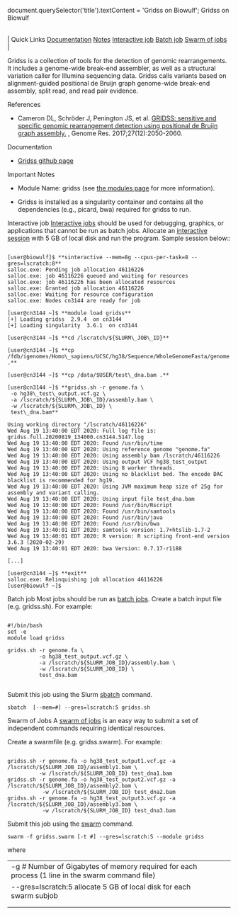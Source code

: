 

document.querySelector('title').textContent = 'Gridss on Biowulf';
Gridss on Biowulf


|  |
| --- |
| 
Quick Links
[Documentation](#doc)
[Notes](#notes)
[Interactive job](#int) 
[Batch job](#sbatch) 
[Swarm of jobs](#swarm) 
 |



Gridss is a collection of tools for the detection of genomic rearrangements. It includes a genome-wide break-end assembler, as well as a structural variation caller for Illumina sequencing data. Gridss calls variants based on alignment-guided positional de Bruijn graph genome-wide break-end assembly, split read, and read pair evidence.



References
* Cameron DL, Schröder J, Penington JS, et al. [GRIDSS: sensitive and specific genomic rearrangement detection using positional de Bruijn graph assembly.](https://pubmed.ncbi.nlm.nih.gov/29097403/) , Genome Res. 2017;27(12):2050-2060.


Documentation
* [Gridss github page](https://github.com/PapenfussLab/gridss)


Important Notes
* Module Name: gridss (see [the modules page](/apps/modules.html) for more information). 

* Gridss is installed as a singularity container and contains all the dependencies (e.g., picard, bwa) required for gridss to run.



Interactive job
[Interactive jobs](/docs/userguide.html#int) should be used for debugging, graphics, or applications that cannot be run as batch jobs.
Allocate an [interactive session](/docs/userguide.html#int) with 5 GB of local disk and run the program. Sample session below::



```

[user@biowulf]$ **sinteractive --mem=8g --cpus-per-task=8 --gres=lscratch:8**
salloc.exe: Pending job allocation 46116226
salloc.exe: job 46116226 queued and waiting for resources
salloc.exe: job 46116226 has been allocated resources
salloc.exe: Granted job allocation 46116226
salloc.exe: Waiting for resource configuration
salloc.exe: Nodes cn3144 are ready for job

[user@cn3144 ~]$ **module load gridss**
[+] Loading gridss  2.9.4  on cn3144
[+] Loading singularity  3.6.1  on cn3144 

[user@cn3144 ~]$ **cd /lscratch/${SLURM\_JOB\_ID}**

[user@cn3144 ~]$ **cp /fdb/igenomes/Homo\_sapiens/UCSC/hg38/Sequence/WholeGenomeFasta/genome.fa .**

[user@cn3144 ~]$ **cp /data/$USER/test\_dna.bam .**

[user@cn3144 ~]$ **gridss.sh -r genome.fa \
 -o hg38\_test\_output.vcf.gz \
 -a /lscratch/${SLURM\_JOB\_ID}/assembly.bam \
 -w /lscratch/${SLURM\_JOB\_ID} \
 test\_dna.bam** 

Using working directory "/lscratch/46116226"
Wed Aug 19 13:40:00 EDT 2020: Full log file is: gridss.full.20200819_134000.cn3144.5147.log
Wed Aug 19 13:40:00 EDT 2020: Found /usr/bin/time
Wed Aug 19 13:40:00 EDT 2020: Using reference genome "genome.fa"
Wed Aug 19 13:40:00 EDT 2020: Using assembly bam /lscratch/46116226
Wed Aug 19 13:40:00 EDT 2020: Using output VCF hg38_test_output
Wed Aug 19 13:40:00 EDT 2020: Using 8 worker threads.
Wed Aug 19 13:40:00 EDT 2020: Using no blacklist bed. The encode DAC blacklist is recommended for hg19.
Wed Aug 19 13:40:00 EDT 2020: Using JVM maximum heap size of 25g for assembly and variant calling.
Wed Aug 19 13:40:00 EDT 2020: Using input file test_dna.bam
Wed Aug 19 13:40:00 EDT 2020: Found /usr/bin/Rscript
Wed Aug 19 13:40:00 EDT 2020: Found /usr/bin/samtools
Wed Aug 19 13:40:00 EDT 2020: Found /usr/bin/java
Wed Aug 19 13:40:00 EDT 2020: Found /usr/bin/bwa
Wed Aug 19 13:40:01 EDT 2020: samtools version: 1.7+htslib-1.7-2
Wed Aug 19 13:40:01 EDT 2020: R version: R scripting front-end version 3.6.3 (2020-02-29)
Wed Aug 19 13:40:01 EDT 2020: bwa Version: 0.7.17-r1188

[...]

[user@cn3144 ~]$ **exit**
salloc.exe: Relinquishing job allocation 46116226
[user@biowulf ~]$

```


Batch job
Most jobs should be run as [batch jobs](/docs/userguide.html#submit).
Create a batch input file (e.g. gridss.sh). For example:



```

#!/bin/bash
set -e
module load gridss

gridss.sh -r genome.fa \
          -o hg38_test_output.vcf.gz \
          -a /lscratch/${SLURM_JOB_ID}/assembly.bam \
          -w /lscratch/${SLURM_JOB_ID} \
          test_dna.bam 


```

Submit this job using the Slurm [sbatch](/docs/userguide.html) command.



```
sbatch  [--mem=#] --gres=lscratch:5 gridss.sh
```

Swarm of Jobs 
A [swarm of jobs](/apps/swarm.html) is an easy way to submit a set of independent commands requiring identical resources.


Create a swarmfile (e.g. gridss.swarm). For example:



```

gridss.sh -r genome.fa -o hg38_test_output1.vcf.gz -a /lscratch/${SLURM_JOB_ID}/assembly1.bam \
          -w /lscratch/${SLURM_JOB_ID} test_dna1.bam
gridss.sh -r genome.fa -o hg38_test_output2.vcf.gz -a /lscratch/${SLURM_JOB_ID}/assembly2.bam \
           -w /lscratch/${SLURM_JOB_ID} test_dna2.bam
gridss.sh -r genome.fa -o hg38_test_output3.vcf.gz -a /lscratch/${SLURM_JOB_ID}/assembly3.bam \
           -w /lscratch/${SLURM_JOB_ID} test_dna3.bam

```

Submit this job using the [swarm](/apps/swarm.html) command.



```
swarm -f gridss.swarm [-t #] --gres=lscratch:5 --module gridss
```

where


|  |  |  |  |
| --- | --- | --- | --- |
| -g *#*  Number of Gigabytes of memory required for each process (1 line in the swarm command file)
 | --gres=lscratch:5 allocate 5 GB of local disk for each swarm subjob
 | |
 | |








